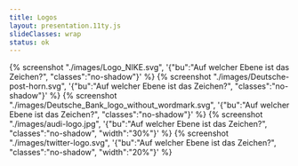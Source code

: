 ```yaml
---
title: Logos
layout: presentation.11ty.js
slideClasses: wrap
status: ok
---
```


{% screenshot "./images/Logo_NIKE.svg", '{"bu":"Auf welcher Ebene ist das Zeichen?", "classes":"no-shadow"}' %}
{% screenshot "./images/Deutsche-post-horn.svg", '{"bu":"Auf welcher Ebene ist das Zeichen?", "classes":"no-shadow"}' %}
{% screenshot "./images/Deutsche_Bank_logo_without_wordmark.svg", '{"bu":"Auf welcher Ebene ist das Zeichen?", "classes":"no-shadow"}' %}
{% screenshot "./images/audi-logo.jpg", '{"bu":"Auf welcher Ebene ist das Zeichen?", "classes":"no-shadow", "width":"30%"}' %}
{% screenshot "./images/twitter-logo.svg", '{"bu":"Auf welcher Ebene ist das Zeichen?", "classes":"no-shadow", "width":"20%"}' %}
